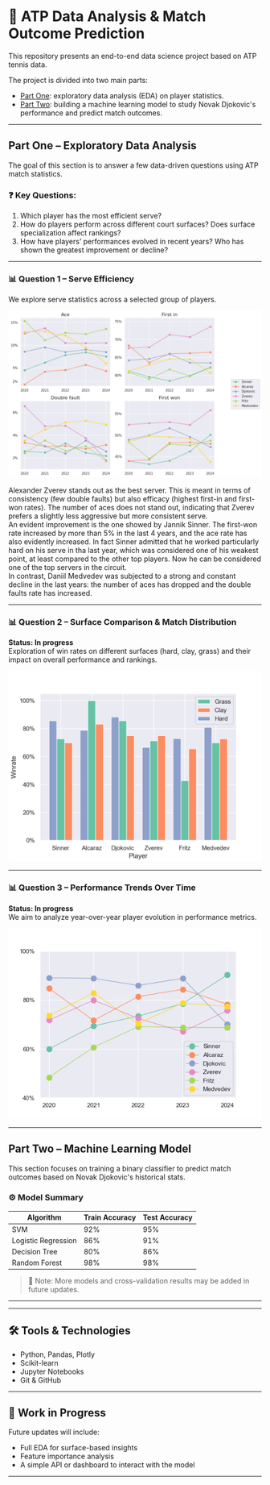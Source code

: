 # 🎾 ATP Data Analysis & Match Outcome Prediction

This repository presents an end-to-end data science project based on ATP tennis data.

The project is divided into two main parts:
- [Part One](#part-one-exploratory-data-analysis): exploratory data analysis (EDA) on player statistics.
- [Part Two](#part-two-machine-learning-model): building a machine learning model to study Novak Djokovic's performance and predict match outcomes.

---

## Part One – Exploratory Data Analysis

The goal of this section is to answer a few data-driven questions using ATP match statistics.

### ❓ Key Questions:
1. Which player has the most efficient serve?
2. How do players perform across different court surfaces? Does surface specialization affect rankings?
3. How have players’ performances evolved in recent years? Who has shown the greatest improvement or decline?

---

### 📊 Question 1 – Serve Efficiency
We explore serve statistics across a selected group of players.

![Serve stats](analysis/figures/serve_labeled.png "Serve stats")

Alexander Zverev stands out as the best server. This is meant in terms of consistency (few double faults) but also efficacy (highest first-in and first-won rates). The number of aces does not stand out, indicating that Zverev prefers a slightly less aggressive but more consistent serve.  
An evident improvement is the one showed by Jannik Sinner. The first-won rate increased by more than 5% in the last 4 years, and the ace rate has also evidently increased. In fact Sinner admitted that he worked particularly hard on his serve in tha last year, which was considered one of his weakest point, at least compared to the other top players. Now he can be considered one of the top servers in the circuit.  
In contrast, Daniil Medvedev was subjected to a strong and constant decline in the last years: the number of aces has dropped and the double faults rate has increased.

---

### 📊 Question 2 – Surface Comparison & Match Distribution  
**Status: In progress**  
Exploration of win rates on different surfaces (hard, clay, grass) and their impact on overall performance and rankings.

![Court wr stats](analysis/figures/court_winrates.png "Court surface win rates")

---

### 📊 Question 3 – Performance Trends Over Time  
**Status: In progress**  
We aim to analyze year-over-year player evolution in performance metrics.

![wr stats](analysis/figures/winrate_per_year.png "Win rate per year")  

---

## Part Two – Machine Learning Model

This section focuses on training a binary classifier to predict match outcomes based on Novak Djokovic's historical stats.

### ⚙️ Model Summary

| Algorithm       | Train Accuracy | Test Accuracy |
|----------------|----------------|---------------|
| SVM             | 92%           | 95%          |
| Logistic Regression | 86%      | 91%          |
| Decision Tree   | 80%           | 86%          |
| Random Forest | 98% | 98% |

> 📌 Note: More models and cross-validation results may be added in future updates.

---



---

## 🛠️ Tools & Technologies

- Python, Pandas, Plotly
- Scikit-learn
- Jupyter Notebooks
- Git & GitHub

---

## 🚧 Work in Progress

Future updates will include:
- Full EDA for surface-based insights
- Feature importance analysis
- A simple API or dashboard to interact with the model

---

